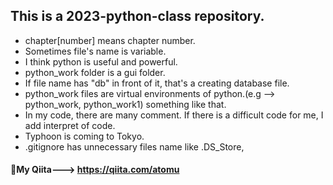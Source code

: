 ## This is a 2023-python-class repository.
- chapter[number] means chapter number.
- Sometimes file's name is variable.
- I think python is useful and powerful.
- python_work folder is a gui folder.
- If file name has "db" in front of it, that's a creating database file.
- python_work files are virtual environments of python.(e.g --> python_work, python_work1) something like that.
- In my code, there are many comment. If there is a difficult code for me, I add interpret of code.
- Typhoon is coming to Tokyo.
- .gitignore has unnecessary files name like .DS_Store, 
#### 🥞My Qiita---> https://qiita.com/atomu
